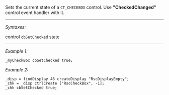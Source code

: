 Sets the current state of a `CT_CHECKBOX` control. Use **"CheckedChanged"** control event handler with it.


---
*Syntaxes:*

control `cbSetChecked` state

---
*Example 1:*

```sqf
_myCheckBox cbSetChecked true;
```

*Example 2:*

```sqf
_disp = findDisplay 46 createDisplay "RscDisplayEmpty";
_chk = _disp ctrlCreate ["RscCheckBox", -1];
_chk cbSetChecked true;
```
